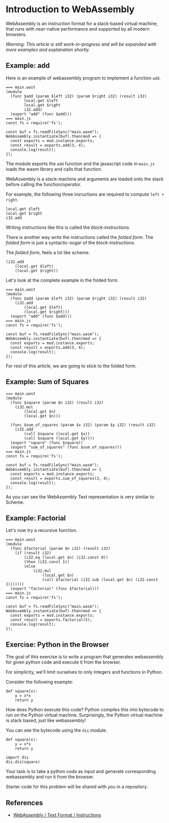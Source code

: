 # Introduction to WebAssembly

WebAssembly is an instruction format for a stack-based virtual machine,
that runs with near-native performance and supported by all modern browsers.

*Warning: This article is still work-in-progress and will be expanded with more examples and explanation shortly.*

## Example: add

Here is an example of webassembly program to implement a function `add`.


```{.wast .feather .multi-file}
=== main.wast
(module
  (func $add (param $left i32) (param $right i32) (result i32)
        local.get $left
        local.get $right
        i32.add)
  (export "add" (func $add)))
=== main.js
const fs = require('fs');

const buf = fs.readFileSync("main.wasm");
WebAssembly.instantiate(buf).then(mod => {
  const exports = mod.instance.exports;
  const result = exports.add(3, 4);
  console.log(result);
});
```

The module exports the `add` function and the javascript code in `main.js` loads the wasm library and calls that function.

WebAssembly is a stack-machine and arguments are loaded onto the stack before calling the function/operator.

For example, the following three insructions are required to compute `left + right`.

```
local.get $left
local.get $right
i32.add
```

Writing instructions like this is called the _block-instructions_.

There is another way write the instructions called the _folded form_. The _folded form_ is just a syntactic-sugar of the _block-instructions_.

The _folded form_, feels a lot like scheme.

```
(i32.add
    (local.get $left)
    (local.get $right))
```

Let's look at the complete example in the folded form.

```{.wast .feather .multi-file}
=== main.wast
(module
  (func $add (param $left i32) (param $right i32) (result i32)
    (i32.add
        (local.get $left)
        (local.get $right)))
  (export "add" (func $add)))
=== main.js
const fs = require('fs');

const buf = fs.readFileSync("main.wasm");
WebAssembly.instantiate(buf).then(mod => {
  const exports = mod.instance.exports;
  const result = exports.add(3, 4);
  console.log(result);
});
```

For rest of this article, we are going to stick to the folded form.

## Example: Sum of Squares

```{.wast .feather .multi-file}
=== main.wast
(module
  (func $square (param $n i32) (result i32)
    (i32.mul
        (local.get $n)
        (local.get $n)))

  (func $sum_of_squares (param $x i32) (param $y i32) (result i32)
    (i32.add
        (call $square (local.get $x))
        (call $square (local.get $y))))
  (export "square" (func $square))
  (export "sum_of_squares" (func $sum_of_squares)))
=== main.js
const fs = require('fs');

const buf = fs.readFileSync("main.wasm");
WebAssembly.instantiate(buf).then(mod => {
  const exports = mod.instance.exports;
  const result = exports.sum_of_squares(3, 4);
  console.log(result);
});
```

As you can see the WebAssembly Text representation is very similar to Scheme.

## Example: Factorial

Let's now try a recursive function.

```{.wast .feather .multi-file}
=== main.wast
(module
  (func $factorial (param $n i32) (result i32)
    (if (result i32)
        (i32.eq (local.get $n) (i32.const 0))
        (then (i32.const 1))
        (else
            (i32.mul
                (local.get $n)
                (call $factorial (i32.sub (local.get $n) (i32.const 1)))))))
  (export "factorial" (func $factorial)))
=== main.js
const fs = require('fs');

const buf = fs.readFileSync("main.wasm");
WebAssembly.instantiate(buf).then(mod => {
  const exports = mod.instance.exports;
  const result = exports.factorial(5);
  console.log(result);
});
```

## Exercise: Python in the Browser

The goal of this exercise is to write a program that generates webassembly for given python code and execute it from the browser.

For simplicity, we'll limit ourselves to only integers and functions in Python.

Consider the following example:

```{.python .feather}
def square(x):
    y = x*x
    return y
```

How does Python execute this code? Python compiles this into bytecode
to run on the Python virtual machine. Surprisingly, the Python virtual
machine is stack based, just like webassembly!

You can see the bytecode using the `dis` module.

```{.python .feather}
def square(x):
    y = x*x
    return y

import dis
dis.dis(square)
```

Your task is to take a python code as input and generate corresponding
webassembly and run it from the browser.

Starter code for this problem will be shared with you in a repository.


## References

* [WebAssembly / Text Format / Instructions](https://webassembly.github.io/spec/core/text/instructions.html)